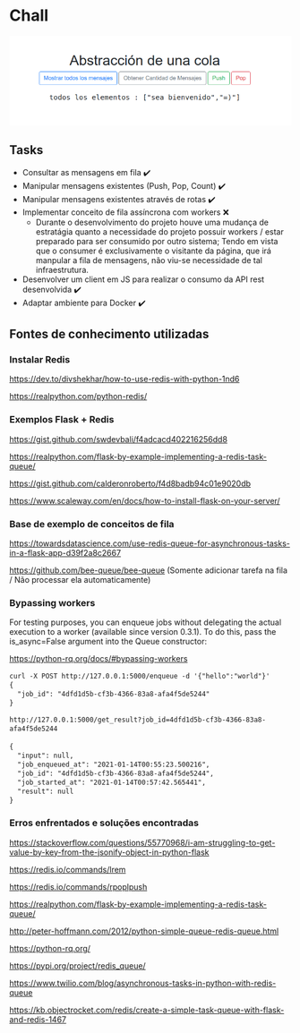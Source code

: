 # Chall

![alt text](https://github.com/bminossi/FlaskRedis/blob/main/fotodepresentacion.png?raw=true)

## Tasks
- Consultar as mensagens em fila :heavy_check_mark:
- Manipular mensagens existentes (Push, Pop, Count) :heavy_check_mark:
- Manipular mensagens existentes através de rotas :heavy_check_mark:
- Implementar conceito de fila assíncrona com workers :x:
  - Durante o desenvolvimento do projeto houve uma mudança de estratágia quanto a necessidade do projeto possuir workers / estar preparado para ser consumido por outro sistema; Tendo em vista que o consumer é exclusivamente o visitante da página, que irá manpular a fila de mensagens, não viu-se necessidade de tal infraestrutura. 
- Desenvolver um client em JS para realizar o consumo da API rest desenvolvida :heavy_check_mark:
- Adaptar ambiente para Docker :heavy_check_mark:


## Fontes de conhecimento utilizadas
### Instalar Redis

https://dev.to/divshekhar/how-to-use-redis-with-python-1nd6

https://realpython.com/python-redis/

### Exemplos Flask + Redis

https://gist.github.com/swdevbali/f4adcacd402216256dd8

https://realpython.com/flask-by-example-implementing-a-redis-task-queue/

https://gist.github.com/calderonroberto/f4d8badb94c01e9020db

https://www.scaleway.com/en/docs/how-to-install-flask-on-your-server/


### Base de exemplo de conceitos de fila

https://towardsdatascience.com/use-redis-queue-for-asynchronous-tasks-in-a-flask-app-d39f2a8c2667

https://github.com/bee-queue/bee-queue (Somente adicionar tarefa na fila / Não processar ela automaticamente)

### Bypassing workers

For testing purposes, you can enqueue jobs without delegating the actual execution to a worker (available since version 0.3.1). To do this, pass the is_async=False argument into the Queue constructor:

https://python-rq.org/docs/#bypassing-workers

```
curl -X POST http://127.0.0.1:5000/enqueue -d '{"hello":"world"}'
{
  "job_id": "4dfd1d5b-cf3b-4366-83a8-afa4f5de5244"
}
```
```
http://127.0.0.1:5000/get_result?job_id=4dfd1d5b-cf3b-4366-83a8-afa4f5de5244

{
  "input": null, 
  "job_enqueued_at": "2021-01-14T00:55:23.500216", 
  "job_id": "4dfd1d5b-cf3b-4366-83a8-afa4f5de5244", 
  "job_started_at": "2021-01-14T00:57:42.565441", 
  "result": null
}
```
### Erros enfrentados e soluções encontradas
https://stackoverflow.com/questions/55770968/i-am-struggling-to-get-value-by-key-from-the-jsonify-object-in-python-flask

https://redis.io/commands/lrem

https://redis.io/commands/rpoplpush

https://realpython.com/flask-by-example-implementing-a-redis-task-queue/

http://peter-hoffmann.com/2012/python-simple-queue-redis-queue.html

https://python-rq.org/

https://pypi.org/project/redis_queue/

https://www.twilio.com/blog/asynchronous-tasks-in-python-with-redis-queue

https://kb.objectrocket.com/redis/create-a-simple-task-queue-with-flask-and-redis-1467







